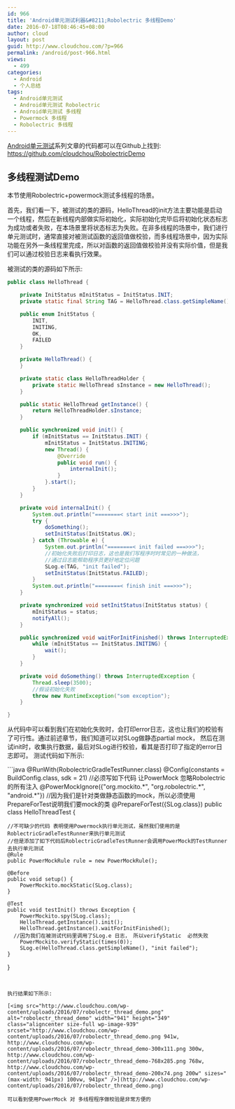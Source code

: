 ```yaml
---
id: 966
title: 'Android单元测试利器&#8211;Robolectric 多线程Demo'
date: 2016-07-18T08:46:45+08:00
author: cloud
layout: post
guid: http://www.cloudchou.com/?p=966
permalink: /android/post-966.html
views:
  - 499
categories:
  - Android
  - 个人总结
tags:
  - Android单元测试
  - Android单元测试 Robolectric
  - Android单元测试 多线程
  - Powermock 多线程
  - Robolectric 多线程
---
```

<a href="http://www.cloudchou.com/tag/android%e5%8d%95%e5%85%83%e6%b5%8b%e8%af%95" title="View all posts in Android单元测试" target="_blank" class="tags">Android单元测试</a>系列文章的代码都可以在Github上找到: <a href='https://github.com/cloudchou/RobolectricDemo' target='_blank' >https://github.com/cloudchou/RobolectricDemo</a> 

## 多线程测试Demo

本节使用Robolectric+powermock测试多线程的场景。

首先，我们看一下，被测试的类的源码，HelloThread的init方法主要功能是启动一个线程，然后在新线程内部做实际初始化，实际初始化完毕后将初始化状态标志为成功或者失败，在本场景里将状态标志为失败。在非多线程的场景中，我们进行单元测试时，通常直接对被测试函数的返回值做校验，而多线程场景中，因为实际功能在另外一条线程里完成，所以对函数的返回值做校验并没有实际价值，但是我们可以通过校验日志来看执行效果。

被测试的类的源码如下所示:

```java
public class HelloThread {

    private InitStatus mInitStatus = InitStatus.INIT;
    private static final String TAG = HelloThread.class.getSimpleName();

    public enum InitStatus {
        INIT,
        INITING,
        OK,
        FAILED
    }

    private HelloThread() {
    }

    private static class HelloThreadHolder {
        private static HelloThread sInstance = new HelloThread();
    }

    public static HelloThread getInstance() {
        return HelloThreadHolder.sInstance;
    }

    public synchronized void init() {
        if (mInitStatus == InitStatus.INIT) {
            mInitStatus = InitStatus.INITING;
            new Thread() {
                @Override
                public void run() {
                    internalInit();
                }
            }.start();
        }
    }

    private void internalInit() {
        System.out.println("========< start init ===>>>");
        try {
            doSomething();
            setInitStatus(InitStatus.OK);
        } catch (Throwable e) {          
            System.out.println("========< init failed ===>>>");
            //初始化失败后打印日志，这也是我们写程序时时常见的一种做法，
            //通过日志能帮助程序员更好地定位问题
            SLog.e(TAG, "init failed");
            setInitStatus(InitStatus.FAILED);
        }
        System.out.println("========< finish init ===>>>");
    }

    private synchronized void setInitStatus(InitStatus status) {
        mInitStatus = status;
        notifyAll();
    }

    public synchronized void waitForInitFinished() throws InterruptedException {
        while (mInitStatus == InitStatus.INITING) {
            wait();
        }
    }

    private void doSomething() throws InterruptedException {
        Thread.sleep(3500);
        //假设初始化失败
        throw new RuntimeException("som exception");
    }

}
```
<p>从代码中可以看到我们在初始化失败时，会打印error日志，这也让我们的校验有了可行性。通过前述章节，我们知道可以对SLog做静态partial mock， 然后在测试init时，收集执行数据，最后对SLog进行校验，看其是否打印了指定的error日志即可。 测试代码如下所示:</p>
```java
@RunWith(RobolectricGradleTestRunner.class)
@Config(constants = BuildConfig.class, sdk = 21)
//必须写如下代码 让PowerMock 忽略Robolectric的所有注入
@PowerMockIgnore({"org.mockito.*", "org.robolectric.*", "android.*"})
//因为我们是针对类做静态函数的mock，所以必须使用PrepareForTest说明我们要mock的类
@PrepareForTest({SLog.class})
public class HelloThreadTest {

    //不可缺少的代码 表明使用Powermock执行单元测试，虽然我们使用的是RoblectricGradleTestRunner来执行单元测试
    //但是添加了如下代码后RoblectricGradleTestRunner会调用PowerMock的TestRunner去执行单元测试
    @Rule
    public PowerMockRule rule = new PowerMockRule();

    @Before
    public void setup() {
        PowerMockito.mockStatic(SLog.class);
    }

    @Test
    public void testInit() throws Exception {
        PowerMockito.spy(SLog.class);
        HelloThread.getInstance().init();
        HelloThread.getInstance().waitForInitFinished();
      //因为我们在被测试代码里调用了SLog.e 日志， 所以verifyStatic  必然失败
        PowerMockito.verifyStatic(times(0));
        SLog.e(HelloThread.class.getSimpleName(), "init failed");
    }

}
```
 

执行结果如下所示:

[<img src="http://www.cloudchou.com/wp-content/uploads/2016/07/robolectr_thread_demo.png" alt="robolectr_thread_demo" width="941" height="349" class="aligncenter size-full wp-image-939" srcset="http://www.cloudchou.com/wp-content/uploads/2016/07/robolectr_thread_demo.png 941w, http://www.cloudchou.com/wp-content/uploads/2016/07/robolectr_thread_demo-300x111.png 300w, http://www.cloudchou.com/wp-content/uploads/2016/07/robolectr_thread_demo-768x285.png 768w, http://www.cloudchou.com/wp-content/uploads/2016/07/robolectr_thread_demo-200x74.png 200w" sizes="(max-width: 941px) 100vw, 941px" />](http://www.cloudchou.com/wp-content/uploads/2016/07/robolectr_thread_demo.png)

可以看到使用PowerMock 对 多线程程序做校验是非常方便的